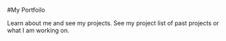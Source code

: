 #My Portfoilo 

Learn about me and see my projects. See my project list of past projects or what I am working on.